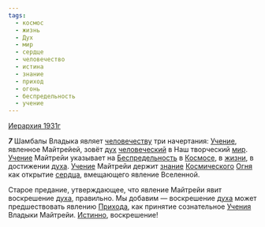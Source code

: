 ```yaml
---
tags:
  - космос
  - жизнь
  - Дух
  - мир
  - сердце
  - человечество
  - истина
  - знание
  - приход
  - огонь
  - беспредельность
  - учение
---
```


[Иерархия 1931г](/agni/1931)

___7___
Шамбалы Владыка являет [человечеству](/tag/#человечество) три начертания: [Учение](/tag/#учение), явленное Майтрейей, зовёт [дух](/tag/#Дух) [человеческий](/tag/#человечество) в Наш творческий [мир](/tag/#мир). [Учение](/tag/#учение) Майтрейи указывает на [Беспредельность](/tag/#беспредельность) в [Космосе](/tag/#космос), в [жизни](/tag/#жизнь), в достижении [духа](/tag/#Дух). [Учение](/tag/#учение) Майтрейи держит [знание](/tag/#знание) [Космического](/tag/#космос) [Огня](/tag/#огонь) как открытие [сердца](/tag/#сердце), вмещающего явление Вселенной.   

Старое предание, утверждающее, что явление Майтрейи явит воскрешение [духа](/tag/#Дух), правильно. Мы добавим — воскрешение [духа](/tag/#Дух) может предшествовать явлению [Прихода](/tag/#приход), как принятие сознательное [Учения](/tag/#учение) Владыки Майтрейи. [Истинно](/tag/#истина), воскрешение!   

